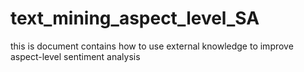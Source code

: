 # text_mining_aspect_level_SA
this is document contains how to use external knowledge to improve aspect-level sentiment analysis

